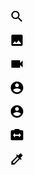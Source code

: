 <!-- search -->

<svg xmlns="http://www.w3.org/2000/svg" width="24" height="24" viewBox="0 0 24 24"><path d="M15.5 14h-.79l-.28-.27C15.41 12.59 16 11.11 16 9.5 16 5.91 13.09 3 9.5 3S3 5.91 3 9.5 5.91 16 9.5 16c1.61 0 3.09-.59 4.23-1.57l.27.28v.79l5 4.99L20.49 19l-4.99-5zm-6 0C7.01 14 5 11.99 5 9.5S7.01 5 9.5 5 14 7.01 14 9.5 11.99 14 9.5 14z"></path></svg>

<!-- photos -->

<svg xmlns="http://www.w3.org/2000/svg" width="24" height="24" viewBox="0 0 24 24"><path d="M21 19V5c0-1.1-.9-2-2-2H5c-1.1 0-2 .9-2 2v14c0 1.1.9 2 2 2h14c1.1 0 2-.9 2-2zM8.5 13.5l2.5 3.01L14.5 12l4.5 6H5l3.5-4.5z"></path></svg>

<!-- videos -->

<svg xmlns="http://www.w3.org/2000/svg" width="24" height="24" viewBox="0 0 24 24"><path d="M17 10.5V7c0-.55-.45-1-1-1H4c-.55 0-1 .45-1 1v10c0 .55.45 1 1 1h12c.55 0 1-.45 1-1v-3.5l4 4v-11l-4 4z"></path></svg>

<!-- user -->

<svg xmlns="http://www.w3.org/2000/svg" width="24" height="24" viewBox="0 0 24 24"><path d="M12 2C6.48 2 2 6.48 2 12s4.48 10 10 10 10-4.48 10-10S17.52 2 12 2zm0 3c1.66 0 3 1.34 3 3s-1.34 3-3 3-3-1.34-3-3 1.34-3 3-3zm0 14.2c-2.5 0-4.71-1.28-6-3.22.03-1.99 4-3.08 6-3.08 1.99 0 5.97 1.09 6 3.08-1.29 1.94-3.5 3.22-6 3.22z"></path></svg>

<!-- oriantaion -->

<svg xmlns="http://www.w3.org/2000/svg" width="24" height="24" viewBox="0 0 24 24"><path d="M12 2C6.48 2 2 6.48 2 12s4.48 10 10 10 10-4.48 10-10S17.52 2 12 2zm0 3c1.66 0 3 1.34 3 3s-1.34 3-3 3-3-1.34-3-3 1.34-3 3-3zm0 14.2c-2.5 0-4.71-1.28-6-3.22.03-1.99 4-3.08 6-3.08 1.99 0 5.97 1.09 6 3.08-1.29 1.94-3.5 3.22-6 3.22z"></path></svg>

<!-- size -->

<svg xmlns="http://www.w3.org/2000/svg" width="24" height="24" viewBox="0 0 24 24"><path d="M20 4h-3.17L15 2H9L7.17 4H4c-1.1 0-2 .9-2 2v12c0 1.1.9 2 2 2h16c1.1 0 2-.9 2-2V6c0-1.1-.9-2-2-2zm-5 11.5V13H9v2.5L5.5 12 9 8.5V11h6V8.5l3.5 3.5-3.5 3.5z"></path></svg>

<!-- color -->

<svg xmlns="http://www.w3.org/2000/svg" width="24" height="24" viewBox="0 0 24 24"><path d="M20.71 5.63l-2.34-2.34c-.39-.39-1.02-.39-1.41 0l-3.12 3.12-1.93-1.91-1.41 1.41 1.42 1.42L3 16.25V21h4.75l8.92-8.92 1.42 1.42 1.41-1.41-1.92-1.92 3.12-3.12c.4-.4.4-1.03.01-1.42zM6.92 19L5 17.08l8.06-8.06 1.92 1.92L6.92 19z"></path></svg>
